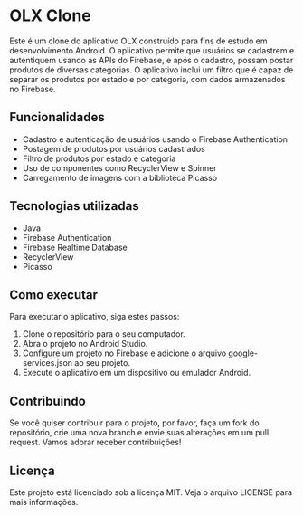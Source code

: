 # OLX Clone

Este é um clone do aplicativo OLX construído para fins de estudo em desenvolvimento Android. O aplicativo permite que usuários se cadastrem e autentiquem usando as APIs do Firebase, e após o cadastro, possam postar produtos de diversas categorias. O aplicativo inclui um filtro que é capaz de separar os produtos por estado e por categoria, com dados armazenados no Firebase. 

## Funcionalidades

- Cadastro e autenticação de usuários usando o Firebase Authentication
- Postagem de produtos por usuários cadastrados
- Filtro de produtos por estado e categoria
- Uso de componentes como RecyclerView e Spinner
- Carregamento de imagens com a biblioteca Picasso

## Tecnologias utilizadas

- Java
- Firebase Authentication
- Firebase Realtime Database
- RecyclerView
- Picasso

## Como executar

Para executar o aplicativo, siga estes passos:

1. Clone o repositório para o seu computador.
2. Abra o projeto no Android Studio.
3. Configure um projeto no Firebase e adicione o arquivo google-services.json ao seu projeto.
4. Execute o aplicativo em um dispositivo ou emulador Android.

## Contribuindo

Se você quiser contribuir para o projeto, por favor, faça um fork do repositório, crie uma nova branch e envie suas alterações em um pull request. Vamos adorar receber contribuições!

## Licença

Este projeto está licenciado sob a licença MIT. Veja o arquivo LICENSE para mais informações.
